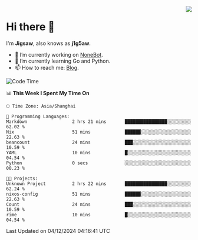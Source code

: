 <a href="#">
  <img align="right" src="https://github-readme-stats.vercel.app/api?username=j1g5awi&count_private=true&show_icons=true&title_color=80070B&text_color=B3B3B3&bg_color=212121&icon_color=80070B" />
</a>

# Hi there 👋

I'm **Jigsaw**, also knows as **j1g5aw**.

- 🔭 I’m currently working on [NoneBot](https://github.com/nonebot).
- 🌱 I’m currently learning Go and Python.
- 📫 How to reach me: [Blog](https://blog.maddestroyer.xyz/).

<!--START_SECTION:waka-->
![Code Time](http://img.shields.io/badge/Code%20Time-1%2C805%20hrs-blue)

📊 **This Week I Spent My Time On** 

```text
🕑︎ Time Zone: Asia/Shanghai

💬 Programming Languages: 
Markdown                 2 hrs 21 mins       ████████████████░░░░░░░░░   62.02 % 
Nix                      51 mins             ██████░░░░░░░░░░░░░░░░░░░   22.63 % 
beancount                24 mins             ███░░░░░░░░░░░░░░░░░░░░░░   10.59 % 
YAML                     10 mins             █░░░░░░░░░░░░░░░░░░░░░░░░   04.54 % 
Python                   0 secs              ░░░░░░░░░░░░░░░░░░░░░░░░░   00.23 % 

🐱‍💻 Projects: 
Unknown Project          2 hrs 22 mins       ████████████████░░░░░░░░░   62.24 % 
nixos-config             51 mins             ██████░░░░░░░░░░░░░░░░░░░   22.63 % 
Count                    24 mins             ███░░░░░░░░░░░░░░░░░░░░░░   10.59 % 
rime                     10 mins             █░░░░░░░░░░░░░░░░░░░░░░░░   04.54 % 
```


 Last Updated on 04/12/2024 04:16:41 UTC
<!--END_SECTION:waka-->
